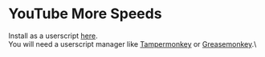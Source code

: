 # YouTube More Speeds

Install as a userscript [here](https://greasyfork.org/ru/scripts/504496-youtubemorespeeds).\
You will need a userscript manager like [Tampermonkey](https://chrome.google.com/webstore/detail/tampermonkey/dhdgffkkebhmkfjojejmpbldmpobfkfo) or [Greasemonkey](https://addons.mozilla.org/nl/firefox/addon/greasemonkey/).\
